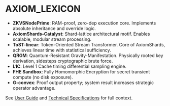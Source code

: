 # AXIOM_LEXICON

- **ZKVSNodePrime**: RAM-proof, zero-dep execution core. Implements absolute inheritance and override logic.
- **AxiomShards-Catalyst**: Shard-lattice architectural motif. Enables scalable, modular stream processing.
- **ToST-linear**: Token-Oriented Stream Transformer. Core of AxiomShards, achieves linear time with statistical sufficiency.
- **QRGM**: Quantum-Resistant Gravity-Manifestation. Physically rooted key derivation, sidesteps cryptographic brute force.
- **L1C**: Level 1 Cache timing differential sampling engine.
- **FHE Sandbox**: Fully Homomorphic Encryption for secret transient compute (no disk exposure).
- **G-convex**: Proof output property; system result increases strategic operator advantage.

See [User Guide](User_Guide.md) and [Technical Specifications](Technical_Specifications.md) for full context.
